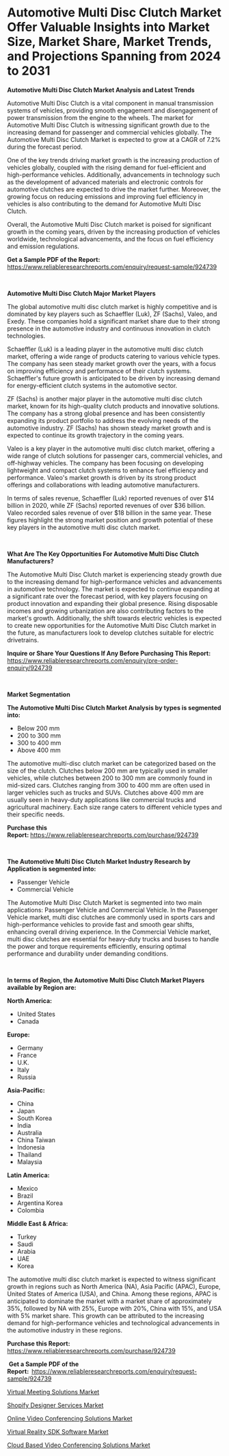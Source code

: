 <p><h1>Automotive Multi Disc Clutch Market Offer Valuable Insights into Market Size, Market Share, Market Trends, and Projections Spanning from 2024 to 2031</h1></p><p><strong>Automotive Multi Disc Clutch Market Analysis and Latest Trends</strong></p>
<p><p>Automotive Multi Disc Clutch is a vital component in manual transmission systems of vehicles, providing smooth engagement and disengagement of power transmission from the engine to the wheels. The market for Automotive Multi Disc Clutch is witnessing significant growth due to the increasing demand for passenger and commercial vehicles globally. The Automotive Multi Disc Clutch Market is expected to grow at a CAGR of 7.2% during the forecast period.</p><p>One of the key trends driving market growth is the increasing production of vehicles globally, coupled with the rising demand for fuel-efficient and high-performance vehicles. Additionally, advancements in technology such as the development of advanced materials and electronic controls for automotive clutches are expected to drive the market further. Moreover, the growing focus on reducing emissions and improving fuel efficiency in vehicles is also contributing to the demand for Automotive Multi Disc Clutch.</p><p>Overall, the Automotive Multi Disc Clutch market is poised for significant growth in the coming years, driven by the increasing production of vehicles worldwide, technological advancements, and the focus on fuel efficiency and emission regulations.</p></p>
<p><strong>Get a Sample PDF of the Report:&nbsp;</strong> <a href="https://www.reliableresearchreports.com/enquiry/request-sample/924739">https://www.reliableresearchreports.com/enquiry/request-sample/924739</a></p>
<p>&nbsp;</p>
<p><strong>Automotive Multi Disc Clutch Major Market Players</strong></p>
<p><p>The global automotive multi disc clutch market is highly competitive and is dominated by key players such as Schaeffler (Luk), ZF (Sachs), Valeo, and Exedy. These companies hold a significant market share due to their strong presence in the automotive industry and continuous innovation in clutch technologies.</p><p>Schaeffler (Luk) is a leading player in the automotive multi disc clutch market, offering a wide range of products catering to various vehicle types. The company has seen steady market growth over the years, with a focus on improving efficiency and performance of their clutch systems. Schaeffler's future growth is anticipated to be driven by increasing demand for energy-efficient clutch systems in the automotive sector.</p><p>ZF (Sachs) is another major player in the automotive multi disc clutch market, known for its high-quality clutch products and innovative solutions. The company has a strong global presence and has been consistently expanding its product portfolio to address the evolving needs of the automotive industry. ZF (Sachs) has shown steady market growth and is expected to continue its growth trajectory in the coming years.</p><p>Valeo is a key player in the automotive multi disc clutch market, offering a wide range of clutch solutions for passenger cars, commercial vehicles, and off-highway vehicles. The company has been focusing on developing lightweight and compact clutch systems to enhance fuel efficiency and performance. Valeo's market growth is driven by its strong product offerings and collaborations with leading automotive manufacturers.</p><p>In terms of sales revenue, Schaeffler (Luk) reported revenues of over $14 billion in 2020, while ZF (Sachs) reported revenues of over $36 billion. Valeo recorded sales revenue of over $18 billion in the same year. These figures highlight the strong market position and growth potential of these key players in the automotive multi disc clutch market.</p></p>
<p>&nbsp;</p>
<p><strong>What Are The Key Opportunities For Automotive Multi Disc Clutch Manufacturers?</strong></p>
<p><p>The Automotive Multi Disc Clutch market is experiencing steady growth due to the increasing demand for high-performance vehicles and advancements in automotive technology. The market is expected to continue expanding at a significant rate over the forecast period, with key players focusing on product innovation and expanding their global presence. Rising disposable incomes and growing urbanization are also contributing factors to the market's growth. Additionally, the shift towards electric vehicles is expected to create new opportunities for the Automotive Multi Disc Clutch market in the future, as manufacturers look to develop clutches suitable for electric drivetrains.</p></p>
<p><strong>Inquire or Share Your Questions If Any Before Purchasing This Report:</strong> <a href="https://www.reliableresearchreports.com/enquiry/pre-order-enquiry/924739">https://www.reliableresearchreports.com/enquiry/pre-order-enquiry/924739</a></p>
<p>&nbsp;</p>
<p><strong>Market Segmentation</strong></p>
<p><strong>The Automotive Multi Disc Clutch Market Analysis by types is segmented into:</strong></p>
<p><ul><li>Below 200 mm</li><li>200 to 300 mm</li><li>300 to 400 mm</li><li>Above 400 mm</li></ul></p>
<p><p>The automotive multi-disc clutch market can be categorized based on the size of the clutch. Clutches below 200 mm are typically used in smaller vehicles, while clutches between 200 to 300 mm are commonly found in mid-sized cars. Clutches ranging from 300 to 400 mm are often used in larger vehicles such as trucks and SUVs. Clutches above 400 mm are usually seen in heavy-duty applications like commercial trucks and agricultural machinery. Each size range caters to different vehicle types and their specific needs.</p></p>
<p><strong>Purchase this Report:&nbsp;</strong><a href="https://www.reliableresearchreports.com/purchase/924739">https://www.reliableresearchreports.com/purchase/924739</a></p>
<p>&nbsp;</p>
<p><strong>The Automotive Multi Disc Clutch Market Industry Research by Application is segmented into:</strong></p>
<p><ul><li>Passenger Vehicle</li><li>Commercial Vehicle</li></ul></p>
<p><p>The Automotive Multi Disc Clutch Market is segmented into two main applications: Passenger Vehicle and Commercial Vehicle. In the Passenger Vehicle market, multi disc clutches are commonly used in sports cars and high-performance vehicles to provide fast and smooth gear shifts, enhancing overall driving experience. In the Commercial Vehicle market, multi disc clutches are essential for heavy-duty trucks and buses to handle the power and torque requirements efficiently, ensuring optimal performance and durability under demanding conditions.</p></p>
<p>&nbsp;</p>
<p><strong>In terms of Region, the Automotive Multi Disc Clutch Market Players available by Region are:</strong></p>
<p>
    <p> <strong> North America: </strong>
        <ul>
            <li>United States</li>
            <li>Canada</li>
        </ul>
        </p> 
    <p> <strong> Europe: </strong>
        <ul>
            <li>Germany</li>
            <li>France</li>
            <li>U.K.</li>
            <li>Italy</li>
            <li>Russia</li>
        </ul>
        </p> 
    <p> <strong> Asia-Pacific: </strong>
        <ul>
            <li>China</li>
            <li>Japan</li>
            <li>South Korea</li>
            <li>India</li>
            <li>Australia</li>
            <li>China Taiwan</li>
            <li>Indonesia</li>
            <li>Thailand</li>
            <li>Malaysia</li>
        </ul>
        </p> 
    <p> <strong> Latin America: </strong>
        <ul>
            <li>Mexico</li>
            <li>Brazil</li>
            <li>Argentina Korea</li>
            <li>Colombia</li>
        </ul>
        </p> 
    <p> <strong> Middle East & Africa: </strong>
        <ul>
            <li>Turkey</li>
            <li>Saudi</li>
            <li>Arabia</li>
            <li>UAE</li>
            <li>Korea</li>
        </ul>
    </p>
    </p>
<p><p>The automotive multi disc clutch market is expected to witness significant growth in regions such as North America (NA), Asia Pacific (APAC), Europe, United States of America (USA), and China. Among these regions, APAC is anticipated to dominate the market with a market share of approximately 35%, followed by NA with 25%, Europe with 20%, China with 15%, and USA with 5% market share. This growth can be attributed to the increasing demand for high-performance vehicles and technological advancements in the automotive industry in these regions.</p></p>
<p><strong>Purchase this Report: </strong><a href="https://www.reliableresearchreports.com/purchase/924739">https://www.reliableresearchreports.com/purchase/924739</a></p>
<p>&nbsp;<strong>Get a Sample PDF of the Report:&nbsp;&nbsp;</strong><a href="https://www.reliableresearchreports.com/enquiry/request-sample/924739">https://www.reliableresearchreports.com/enquiry/request-sample/924739</a></p>
<p><strong></strong></p>
<p><p><a href="https://medium.com/p/33c931b7d80c/edit">Virtual Meeting Solutions Market</a></p><p><a href="https://github.com/BryceTownsendr/Market-Research-Report-List-3/blob/main/shopify-designer-services-market.md">Shopify Designer Services Market</a></p><p><a href="https://medium.com/p/8a296f4b82bb/edit">Online Video Conferencing Solutions Market</a></p><p><a href="https://github.com/mahnoor2003/Market-Research-Report-List-3/blob/main/virtual-reality-sdk-software-market.md">Virtual Reality SDK Software Market</a></p><p><a href="https://medium.com/p/97afcb1a9f9a/edit">Cloud Based Video Conferencing Solutions Market</a></p></p>